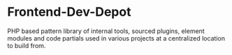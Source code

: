 # Frontend-Dev-Depot
PHP based pattern library of internal tools, sourced plugins, element modules and code partials used in various projects at a centralized location to build from.
